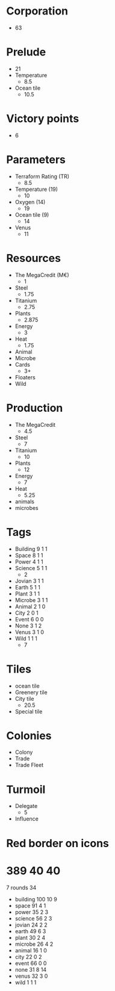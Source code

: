 # Corporation

- 63

# Prelude

- 21
- Temperature
  - 8.5
- Ocean tile
  - 10.5

# Victory points

- 6

# Parameters

- Terraform Rating (TR)
  - 8.5
- Temperature (19)
  - 10
- Oxygen (14)
  - 19
- Ocean tile (9)
  - 14
- Venus
  - 11

# Resources

- The MegaCredit (M€)
  - 1
- Steel
  - 1.75
- Titanium
  - 2.75
- Plants
  - 2.875
- Energy
  - 3
- Heat
  - 1.75
- Animal
- Microbe
- Cards
  - 3+
- Floaters
- Wild

# Production

- The MegaCredit
  - 4.5
- Steel
  - 7
- Titanium
  - 10
- Plants
  - 12
- Energy
  - 7
- Heat
  - 5.25
- animals
- microbes

# Tags

- Building 9 1 1
- Space 8 1 1
- Power 4 1 1
- Science 5 1 1
  - 2
- Jovian 3 1 1
- Earth 5 1 1
- Plant 3 1 1
- Microbe 3 1 1
- Animal 2 1 0
- City 2 0 1
- Event 6 0 0
- None 3 1 2
- Venus 3 1 0
- Wild 1 1 1
  - 7

# Tiles

- ocean tile
- Greenery tile
- City tile
  - 20.5
- Special tile

# Colonies

- Colony
- Trade
- Trade Fleet

# Turmoil

- Delegate
  - 5
- Influence

# Red border on icons

# 389 40 40

7 rounds
34

- building 100 10 9
- space 91 4 1
- power 35 2 3
- science 56 2 3
- jovian 24 2 2
- earth 49 6 3
- plant 30 2 4
- microbe 26 4 2
- animal 16 1 0
- city 22 0 2
- event 66 0 0
- none 31 8 14
- venus 32 3 0
- wild 1 1 1

